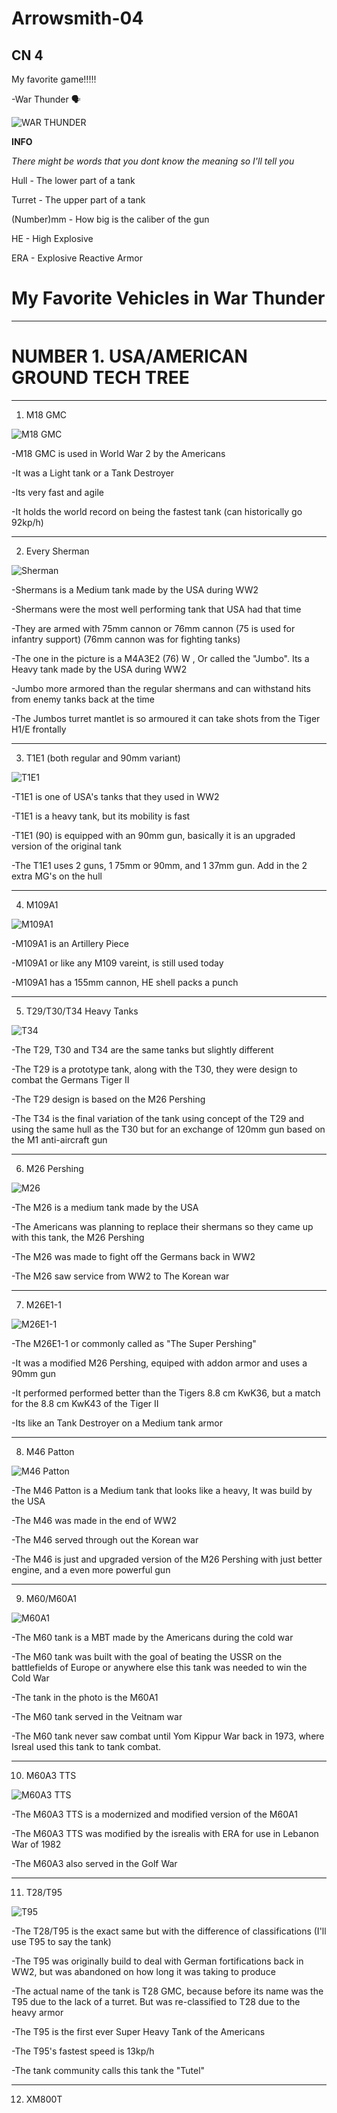 # Arrowsmith-04
CN 4
---
My favorite game!!!!!

-War Thunder 🗣️

![WAR THUNDER](https://static.warthunder.com/upload/image/0_Wallpaper_Renders/2560x1440_wt_10_years_logo_e7ab71375223efbaa789c95078de5024.jpg)

**INFO**

*There might be words that you dont know the meaning so I'll tell you*

Hull - The lower part of a tank

Turret - The upper part of a tank

(Number)mm - How big is the caliber of the gun

HE - High Explosive

ERA - Explosive Reactive Armor


# **My Favorite Vehicles in War Thunder** #

---

# **NUMBER 1. USA/AMERICAN GROUND TECH TREE** #

---

1. M18 GMC

![M18 GMC](https://wiki.warthunder.com/images/e/e3/ArtImage_M18_GMC.jpg)

-M18 GMC is used in World War 2 by the Americans

-It was a Light tank or a Tank Destroyer

-Its very fast and agile

-It holds the world record on being the fastest tank (can historically go 92kp/h)

---
2. Every Sherman 

![Sherman](https://wiki.warthunder.com/images/c/c5/ArtImage_M4A3E2_%2876%29_W.png)

-Shermans is a Medium tank made by the USA during WW2

-Shermans were the most well performing tank that USA had that time

-They are armed with 75mm cannon or 76mm cannon (75 is used for infantry support) (76mm cannon was for fighting tanks)

-The one in the picture is a M4A3E2 (76) W , Or called the "Jumbo". Its a Heavy tank made by the USA during WW2

-Jumbo more armored than the regular shermans and can withstand hits from enemy tanks back at the time

-The Jumbos turret mantlet is so armoured it can take shots from the Tiger H1/E frontally

---

3. T1E1 (both regular and 90mm variant)

![T1E1](https://github.com/user-attachments/assets/718ac0fb-daa6-4222-afbf-bda1bc373f9a)

-T1E1 is one of USA's tanks that they used in WW2

-T1E1 is a heavy tank, but its mobility is fast

-T1E1 (90) is equipped with an 90mm gun, basically it is an upgraded version of the original tank

-The T1E1 uses 2 guns, 1 75mm or 90mm, and 1 37mm gun. Add in the 2 extra MG's on the hull

---

4. M109A1

![M109A1](https://github.com/user-attachments/assets/14407ba4-c6a4-4d8f-aed8-718b29da89b5)

-M109A1 is an Artillery Piece

-M109A1 or like any M109 vareint, is still used today

-M109A1 has a 155mm cannon, HE shell packs a punch

---

5. T29/T30/T34 Heavy Tanks

![T34](https://github.com/user-attachments/assets/ee78e555-717e-45de-9adf-36cb1d3b5a30)

-The T29, T30 and T34 are the same tanks but slightly different

-The T29 is a prototype tank, along with the T30, they were design to combat the Germans Tiger II

-The T29 design is based on the M26 Pershing 

-The T34 is the final variation of the tank using concept of the T29 and using the same hull as the T30 but for an exchange of 120mm gun based on the M1 anti-aircraft gun

---

6. M26 Pershing

![M26](https://github.com/user-attachments/assets/2fdba48a-c505-4791-bdf4-3a4089becbc7)

-The M26 is a medium tank made by the USA

-The Americans was planning to replace their shermans so they came up with this tank, the M26 Pershing

-The M26 was made to fight off the Germans back in WW2

-The M26 saw service from WW2 to The Korean war

---

7. M26E1-1

![M26E1-1](https://github.com/user-attachments/assets/42f289f0-f09c-426a-8e08-58cd3c26f8e4)

-The M26E1-1 or commonly called as "The Super Pershing"

-It was a modified M26 Pershing, equiped with addon armor and uses a 90mm gun

-It performed performed better than the Tigers 8.8 cm KwK36, but a match for the 8.8 cm KwK43 of the Tiger II

-Its like an Tank Destroyer on a Medium tank armor

---

8. M46 Patton

![M46 Patton](https://github.com/user-attachments/assets/26da2cf3-aa48-4201-9533-a68a34891a2e)

-The M46 Patton is a Medium tank that looks like a heavy, It was build by the USA

-The M46 was made in the end of WW2

-The M46 served through out the Korean war

-The M46 is just and upgraded version of the M26 Pershing with just better engine, and a even more powerful gun

---

9. M60/M60A1

![M60A1](https://github.com/user-attachments/assets/caf41d10-937d-4d26-9d6e-459af52a53de)

-The M60 tank is a MBT made by the Americans during the cold war

-The M60 tank was built with the goal of beating the USSR on the battlefields of Europe or anywhere else this tank was needed to win the Cold War

-The tank in the photo is the M60A1

-The M60 tank served in the Veitnam war

-The M60 tank never saw combat until Yom Kippur War back in 1973, where Isreal used this tank to tank combat.

---

10. M60A3 TTS

![M60A3 TTS](https://github.com/user-attachments/assets/3ce5441f-8546-4f71-960c-38b36f3e6243)

-The M60A3 TTS is a modernized and modified version of the M60A1

-The M60A3 TTS was modified by the isrealis with ERA for use in Lebanon War of 1982

-The M60A3 also served in the Golf War

---

11. T28/T95

![T95](https://github.com/user-attachments/assets/ce33061a-93aa-442e-86da-5ec6bffdb680)

-The T28/T95 is the exact same but with the difference of classifications (I'll use T95 to say the tank)

-The T95 was originally build to deal with German fortifications back in WW2, but was abandoned on how long it was taking to produce

-The actual name of the tank is T28 GMC, because before its name was the T95 due to the lack of a turret. But was re-classified to T28 due to the heavy armor

-The T95 is the first ever Super Heavy Tank of the Americans

-The T95's fastest speed is 13kp/h

-The tank community calls this tank the "Tutel"

---

12. XM800T
